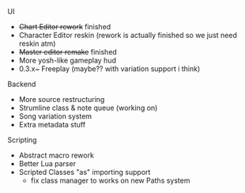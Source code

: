 UI
- ~~Chart Editor rework~~ finished
- Character Editor reskin (rework is actually finished so we just need reskin atm)
- ~~Master editor remake~~ finished
- More yosh-like gameplay hud
- 0.3.x~ Freeplay (maybe?? with variation support i think)

Backend
- More source restructuring
- Strumline class & note queue (working on)
- Song variation system
- Extra metadata stuff

Scripting
- Abstract macro rework
- Better Lua parser
- Scripted Classes "as" importing support
    - fix class manager to works on new Paths system